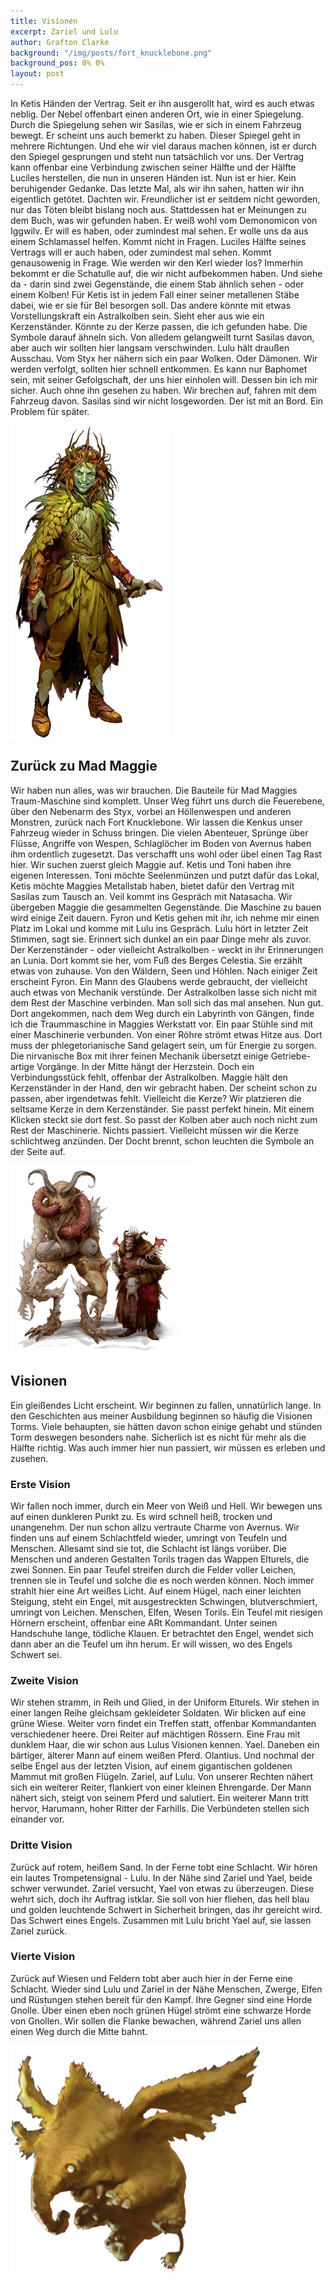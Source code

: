 ```yaml
---
title: Visionen
excerpt: Zariel und Lulu
author: Grafton Clarke
background: "/img/posts/fort_knucklebone.png"
background_pos: 0% 0%
layout: post
---
```


In Ketis Händen der Vertrag. Seit er ihn ausgerollt hat, wird es auch etwas
neblig. Der Nebel offenbart einen anderen Ort, wie in einer Spiegelung. Durch
die Spiegelung sehen wir Sasilas, wie er sich in einem Fahrzeug bewegt. Er
scheint uns auch bemerkt zu haben. Dieser Spiegel geht in mehrere Richtungen.
Und ehe wir viel daraus machen können, ist er durch den Spiegel gesprungen und
steht nun tatsächlich vor uns. Der Vertrag kann offenbar eine Verbindung
zwischen seiner Hälfte und der Hälfte Luciles herstellen, die nun in unseren
Händen ist. Nun ist er hier. Kein beruhigender Gedanke. Das letzte Mal, als wir
ihn sahen, hatten wir ihn eigentlich getötet. Dachten wir. Freundlicher ist er
seitdem nicht geworden, nur das Töten bleibt bislang noch aus. Stattdessen hat
er Meinungen zu dem Buch, was wir gefunden haben. Er weiß wohl vom Demonomicon
von Iggwilv. Er will es haben, oder zumindest mal sehen. Er wolle uns da aus
einem Schlamassel helfen. Kommt nicht in Fragen. Luciles Hälfte seines Vertrags
will er auch haben, oder zumindest mal sehen. Kommt genausowenig in Frage. Wie
werden wir den Kerl wieder los? Immerhin bekommt er die Schatulle auf, die wir
nicht aufbekommen haben. Und siehe da - darin sind zwei Gegenstände, die einem
Stab ähnlich sehen - oder einem Kolben! Für Ketis ist in jedem Fall einer seiner
metallenen Stäbe dabei, wie er sie für Bel besorgen soll. Das andere könnte mit
etwas Vorstellungskraft ein Astralkolben sein. Sieht eher aus wie ein
Kerzenständer. Könnte zu der Kerze passen, die ich gefunden habe. Die Symbole
darauf ähneln sich. Von alledem gelangweilt turnt Sasilas davon, aber auch wir
sollten hier langsam verschwinden. Lulu hält draußen Ausschau. Vom Styx her
nähern sich ein paar Wolken. Oder Dämonen. Wir werden verfolgt, sollten hier
schnell entkommen. Es kann nur Baphomet sein, mit seiner Gefolgschaft, der uns
hier einholen will. Dessen bin ich mir sicher. Auch ohne ihn gesehen zu haben.
Wir brechen auf, fahren mit dem Fahrzeug davon. Sasilas sind wir nicht
losgeworden. Der ist mit an Bord. Ein Problem für später.

![Sasilas](/img/posts/sasilas.png)

## Zurück zu Mad Maggie

Wir haben nun alles, was wir brauchen. Die Bauteile für Mad Maggies
Traum-Maschine sind komplett. Unser Weg führt uns durch die Feuerebene, über den
Nebenarm des Styx, vorbei an Höllenwespen und anderen Monstren, zurück nach Fort
Knucklebone. Wir lassen die Kenkus unser Fahrzeug wieder in Schuss bringen. Die
vielen Abenteuer, Sprünge über Flüsse, Angriffe von Wespen, Schlaglöcher im
Boden von Avernus haben ihm ordentlich zugesetzt. Das verschafft uns wohl oder
übel einen Tag Rast hier. Wir suchen zuerst gleich Maggie auf. Ketis und Toni
haben ihre eigenen Interessen. Toni möchte Seelenmünzen und putzt dafür das
Lokal, Ketis möchte Maggies Metallstab haben, bietet dafür den Vertrag mit
Sasilas zum Tausch an. Veil kommt ins Gespräch mit Natasacha. Wir übergeben
Maggie die gesammelten Gegenstände. Die Maschine zu bauen wird einige Zeit
dauern. Fyron und Ketis gehen mit ihr, ich nehme mir einen Platz im Lokal und
komme mit Lulu ins Gespräch. Lulu hört in letzter Zeit Stimmen, sagt sie.
Erinnert sich dunkel an ein paar Dinge mehr als zuvor. Der Kerzenständer - oder
vielleicht Astralkolben - weckt in ihr Erinnerungen an Lunia. Dort kommt sie
her, vom Fuß des Berges Celestia. Sie erzählt etwas von zuhause. Von den
Wäldern, Seen und Höhlen. Nach einiger Zeit erscheint Fyron. Ein Mann des
Glaubens werde gebraucht, der vielleicht auch etwas von Mechanik verstünde. Der
Astralkolben lasse sich nicht mit dem Rest der Maschine verbinden. Man soll sich
das mal ansehen. Nun gut. Dort angekommen, nach dem Weg durch ein Labyrinth von
Gängen, finde ich die Traummaschine in Maggies Werkstatt vor. Ein paar Stühle
sind mit einer Maschinerie verbunden. Von einer Röhre strömt etwas Hitze aus.
Dort muss der phlegetorianische Sand gelagert sein, um für Energie zu sorgen.
Die nirvanische Box mit ihrer feinen Mechanik übersetzt einige Getriebe-artige
Vorgänge. In der Mitte hängt der Herzstein. Doch ein Verbindungsstück fehlt,
offenbar der Astralkolben. Maggie hält den Kerzenständer in der Hand, den wir
gebracht haben. Der scheint schon zu passen, aber irgendetwas fehlt. Vielleicht
die Kerze? Wir platzieren die seltsame Kerze in dem Kerzenständer. Sie passt
perfekt hinein. Mit einem Klicken steckt sie dort fest. So passt der Kolben aber
auch noch nicht zum Rest der Maschinerie. Nichts passiert. Vielleicht müssen wir
die Kerze schlichtweg anzünden. Der Docht brennt, schon leuchten die Symbole an
der Seite auf.

![Mad Maggie und Mickey](/img/posts/maggie_mickey.png)

## Visionen

Ein gleißendes Licht erscheint. Wir beginnen zu fallen, unnatürlich lange. In
den Geschichten aus meiner Ausbildung beginnen so häufig die Visionen Torms.
Viele behaupten, sie hätten davon schon einige gehabt und stünden Torm deswegen
besonders nahe. Sicherlich ist es nicht für mehr als die Hälfte richtig. Was
auch immer hier nun passiert, wir müssen es erleben und zusehen.

### Erste Vision

Wir fallen noch immer, durch ein Meer von Weiß und Hell. Wir bewegen uns auf
einen dunkleren Punkt zu. Es wird schnell heiß, trocken und unangenehm. Der nun
schon allzu vertraute Charme von Avernus. Wir finden uns auf einem Schlachtfeld
wieder, umringt von Teufeln und Menschen. Allesamt sind sie tot, die Schlacht
ist längs vorüber. Die Menschen und anderen Gestalten Torils tragen das Wappen
Elturels, die zwei Sonnen. Ein paar Teufel streifen durch die Felder voller
Leichen, trennen sie in Teufel und solche die es noch werden können. Noch immer
strahlt hier eine Art weißes Licht. Auf einem Hügel, nach einer leichten
Steigung, steht ein Engel, mit ausgestreckten Schwingen, blutverschmiert,
umringt von Leichen. Menschen, Elfen, Wesen Torils. Ein Teufel mit riesigen
Hörnern erscheint, offenbar eine ARt Kommandant. Unter seinen Handschuhe lange,
tödliche Klauen. Er betrachtet den Engel, wendet sich dann aber an die Teufel um
ihn herum. Er will wissen, wo des Engels Schwert sei.

### Zweite Vision

Wir stehen stramm, in Reih und Glied, in der Uniform Elturels. Wir stehen in
einer langen Reihe gleichsam gekleideter Soldaten. Wir blicken auf eine grüne
Wiese. Weiter vorn findet ein Treffen statt, offenbar Kommandanten verschiedener
heere. Drei Reiter auf mächtigen Rössern. Eine Frau mit dunklem Haar, die wir
schon aus Lulus Visionen kennen. Yael. Daneben ein bärtiger, älterer Mann auf
einem weißen Pferd. Olantius. Und nochmal der selbe Engel aus der letzten
Vision, auf einem gigantischen goldenen Mammut mit großen Flügeln. Zariel, auf
Lulu. Von unserer Rechten nähert sich ein weiterer Reiter, flankiert von einer
kleinen Ehrengarde. Der Mann nähert sich, steigt von seinem Pferd und salutiert.
Ein weiterer Mann tritt hervor, Harumann, hoher Ritter der Farhills. Die
Verbündeten stellen sich einander vor.

### Dritte Vision

Zurück auf rotem, heißem Sand. In der Ferne tobt eine Schlacht. Wir hören ein
lautes Trompetensignal - Lulu. In der Nähe sind Zariel und Yael, beide schwer
verwundet. Zariel versucht, Yael von etwas zu überzeugen. Diese wehrt sich, doch
ihr Auftrag istklar. Sie soll von hier fliehen, das hell blau und golden
leuchtende Schwert in Sicherheit bringen, das ihr gereicht wird. Das Schwert
eines Engels. Zusammen mit Lulu bricht Yael auf, sie lassen Zariel zurück.

### Vierte Vision

Zurück auf Wiesen und Feldern tobt aber auch hier in der Ferne eine Schlacht.
Wieder sind Lulu und Zariel in der Nähe Menschen, Zwerge, Elfen und Rüstungen
stehen bereit für den Kampf. Ihre Gegner sind eine Horde Gnolle. Über einen eben
noch grünen Hügel strömt eine schwarze Horde von Gnollen. Wir sollen die Flanke
bewachen, während Zariel uns allen einen Weg durch die Mitte bahnt. 

![Lulu](/img/posts/lulu.png)